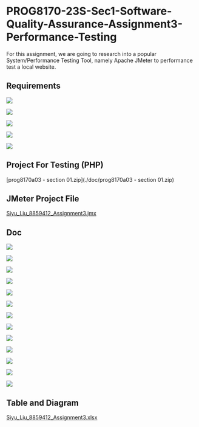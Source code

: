 # PROG8170-23S-Sec1-Software-Quality-Assurance-Assignment3-Performance-Testing

For this assignment, we are going to research into a popular System/Performance Testing Tool, namely Apache JMeter to performance test a local website.

## Requirements

![](doc/screenshot/2023-08-22-14-01-15-image.png)

![](doc/screenshot/2023-08-22-14-01-25-image.png)

![](doc/screenshot/2023-08-22-14-01-32-image.png)

![](doc/screenshot/2023-08-22-14-01-37-image.png)

![](doc/screenshot/2023-08-22-14-01-41-image.png)

## Project For Testing (PHP)

[prog8170a03 - section 01.zip](./doc/prog8170a03 - section 01.zip)

## JMeter Project File

[Siyu_Liu_8859412_Assignment3.jmx](./doc/Siyu_Liu_8859412_Assignment3.jmx)

## Doc

![](doc/screenshot/2023-08-22-14-06-36-image.png)

![](doc/screenshot/2023-08-22-14-06-40-image.png)

![](doc/screenshot/2023-08-22-14-06-44-image.png)

![](doc/screenshot/2023-08-22-14-06-49-image.png)

![](doc/screenshot/2023-08-22-14-06-54-image.png)

![](doc/screenshot/2023-08-22-14-06-59-image.png)

![](doc/screenshot/2023-08-22-14-07-04-image.png)

![](doc/screenshot/2023-08-22-14-07-10-image.png)

![](doc/screenshot/2023-08-22-14-07-15-image.png)

![](doc/screenshot/2023-08-22-14-07-22-image.png)

![](doc/screenshot/2023-08-22-14-07-28-image.png)

![](doc/screenshot/2023-08-22-14-07-33-image.png)

![](doc/screenshot/2023-08-22-14-07-39-image.png)

## Table and Diagram

[Siyu_Liu_8859412_Assignment3.xlsx](./doc/Siyu_Liu_8859412_Assignment3.xlsx)
